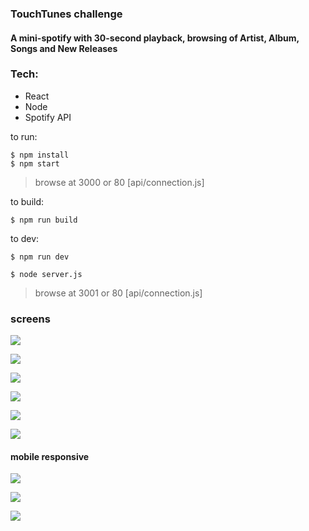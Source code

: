 ### TouchTunes challenge

#### A mini-spotify with 30-second playback, browsing of Artist, Album, Songs and New Releases

### Tech:

- React
- Node
- Spotify API

to run:
```
$ npm install
$ npm start
```
> browse at 3000 or 80 [api/connection.js]


to build:
```
$ npm run build
```



to dev:

```
$ npm run dev
```

```
$ node server.js
```

> browse at 3001 or 80 [api/connection.js]


### screens

![](/screens/1.png)

![](/screens/2.png)

![](/screens/3.png)

![](/screens/4.png)

![](/screens/5.png)

![](/screens/6.png)


#### mobile responsive

![](/screens/mobile1.png)

![](/screens/mobile2.png)

![](/screens/mobile3.png)

